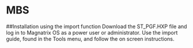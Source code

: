 # MBS
##Installation using the import function
Download the ST_PGF.HXP file and log in to Magnatrix OS as a power user or administrator. Use the import guide, found in the Tools menu, and follow the on screen instructions.


